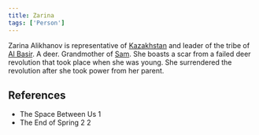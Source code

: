 ```yaml
---
title: Zarina
tags: ['Person']
---
```

Zarina Alikhanov is representative of [Kazakhstan](/_wiki/kazakhstan.md) and leader of the tribe of [Al Basir](/_wiki/al-basir.md). A deer. Grandmother of [Sam](/_wiki/sam.md). She boasts a scar from a failed deer revolution that took place when she was young. She surrendered the revolution after she took power from her parent.

## References
- The Space Between Us 1
- The End of Spring 2
2
